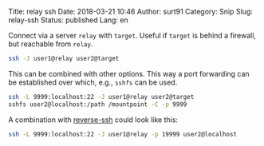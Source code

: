 Title: relay ssh
Date: 2018-03-21 10:46
Author: surt91
Category: Snip
Slug: relay-ssh
Status: published
Lang: en

Connect via a server `relay` with `target`. Useful if `target` is behind a
firewall, but reachable from `relay`.

```bash
ssh -J user1@relay user2@target
```

This can be combined with other options. This way a port forwarding can
be established over which, e.g., `sshfs` can be used.

```bash
ssh -L 9999:localhost:22 -J user1@relay user2@target
sshfs user2@localhost:/path /mountpoint -C -p 9999
```

A combination with [reverse-ssh]({filename}/en/oneliner/reverse-ssh.md)
could look like this:

```bash
ssh -L 9999:localhost:22 -J user1@relay -p 19999 user2@localhost
```
